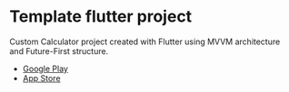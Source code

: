 # Template flutter project
Custom Calculator project created with Flutter using MVVM architecture and Future-First structure.

- [Google Play]()
- [App Store]()
